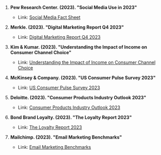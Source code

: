 1. **Pew Research Center. (2023). "Social Media Use in 2023"**
   - Link: [Social Media Fact Sheet](https://www.pewresearch.org/internet/fact-sheet/social-media/)

2. **Merkle. (2023). "Digital Marketing Report Q4 2023"**
   - Link: [Digital Marketing Report Q4 2023](https://www.merkle.com/en/merkle-now/ebooks/performance-media-report--q4-2022.html)

3. **Kim & Kumar. (2023). "Understanding the Impact of Income on Consumer Channel Choice"**
   - Link: [Understanding the Impact of Income on Consumer Channel Choice](https://doi.org/10.1177/00222429221148231)

4. **McKinsey & Company. (2023). "US Consumer Pulse Survey 2023"**
   - Link: [US Consumer Pulse Survey 2023](https://www.mckinsey.com/capabilities/growth-marketing-and-sales/our-insights/survey-us-consumer-sentiment-during-the-coronavirus-crisis)

5. **Deloitte. (2023). "Consumer Products Industry Outlook 2023"**
   - Link: [Consumer Products Industry Outlook 2023](https://www2.deloitte.com/us/en/insights/industry/retail-distribution/consumer-behavior-trends-state-of-the-consumer-tracker.html)

6. **Bond Brand Loyalty. (2023). "The Loyalty Report 2023"**
   - Link: [The Loyalty Report 2023](https://info.bondbrandloyalty.com/loyalty-report)

7. **Mailchimp. (2023). "Email Marketing Benchmarks"**
   - Link: [Email Marketing Benchmarks](https://mailchimp.com/resources/email-marketing-benchmarks/)
